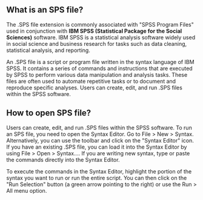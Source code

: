 ## What is an SPS file?

The .SPS file extension is commonly associated with "SPSS Program Files" used in conjunction with **IBM SPSS (Statistical Package for the Social Sciences)** software. IBM SPSS is a statistical analysis software widely used in social science and business research for tasks such as data cleaning, statistical analysis, and reporting.

An .SPS file is a script or program file written in the syntax language of IBM SPSS. It contains a series of commands and instructions that are executed by SPSS to perform various data manipulation and analysis tasks. These files are often used to automate repetitive tasks or to document and reproduce specific analyses. Users can create, edit, and run .SPS files within the SPSS software.

## How to open SPS file?

 Users can create, edit, and run .SPS files within the SPSS software. To run an SPS file, you need to open the Syntax Editor. Go to File > New > Syntax. Alternatively, you can use the toolbar and click on the "Syntax Editor" icon. If you have an existing .SPS file, you can load it into the Syntax Editor by using File > Open > Syntax.... If you are writing new syntax, type or paste the commands directly into the Syntax Editor.

To execute the commands in the Syntax Editor, highlight the portion of the syntax you want to run or run the entire script. You can then click on the "Run Selection" button (a green arrow pointing to the right) or use the Run > All menu option.

